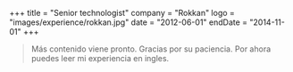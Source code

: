 +++
title = "Senior technologist"
company = "Rokkan"
logo = "images/experience/rokkan.jpg"
date = "2012-06-01"
endDate = "2014-11-01"
+++

> Más contenido viene pronto. Gracias por su paciencia. Por ahora puedes leer mi
> experiencia en ingles.
